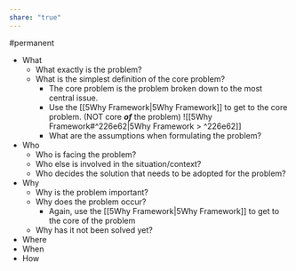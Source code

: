 ```yaml
---
share: "true"
---
```


#permanent 
- What
	- What exactly is the problem?
	- What is the simplest definition of the core problem?
		- The core problem is the problem broken down to the most central issue.
		- Use the [[5Why Framework|5Why Framework]] to get to the core problem. (NOT core ***of*** the problem)
		  ![[5Why Framework#^226e62|5Why Framework > ^226e62]]
		- What are the assumptions when formulating the problem? 
- Who
	- Who is facing the problem? 
	- Who else is involved in the situation/context?
	- Who decides the solution that needs to be adopted for the problem?
- Why
	- Why is the problem important? 
	- Why does the problem occur? 
		- Again, use the [[5Why Framework|5Why Framework]] to get to the core of the problem
	- Why has it not been solved yet?
- Where
- When
- How